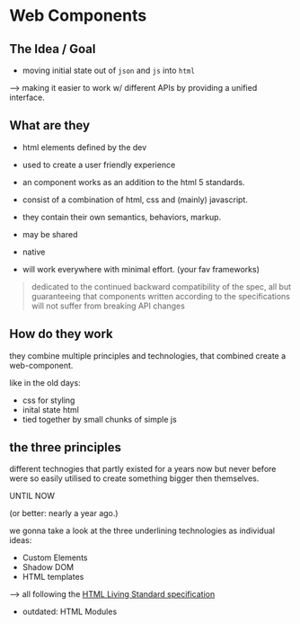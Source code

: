 # Web Components

## The Idea / Goal

- moving initial state out of `json` and `js` into `html`

--> making it easier to work w/ different APIs by providing a unified interface.

## What are they

- html elements defined by the dev
- used to create a user friendly experience
- an component works as an addition to the html 5 standards.

- consist of a combination of html, css and (mainly) javascript.

- they contain their own semantics, behaviors, markup.
- may be shared
- native
- will work everywhere with minimal effort. (your fav frameworks)

> dedicated to the continued backward compatibility of the spec, all but guaranteeing that components written according to the specifications will not suffer from breaking API changes

## How do they work

they combine multiple principles and technologies, that combined create a web-component.

like in the old days:

- css for styling
- inital state html
- tied together by small chunks of simple js

## the three principles

different technogies that partly existed for a years now but never before were so easily utilised to create something bigger then themselves.

UNTIL NOW

(or better: nearly a year ago.)

<!--@TODO-->

we gonna take a look at the three underlining technologies as individual ideas:

- Custom Elements
- Shadow DOM
- HTML templates

--> all following the [HTML Living Standard specification](https://html.spec.whatwg.org/multipage/custom-elements.html#custom-elements)

- outdated: HTML Modules

